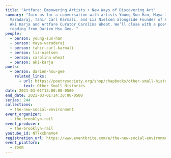 ```yaml
---
title: "Artfare: Empowering Artists + New Ways of Discovering Art"
summary: "Join us for a conversation with artists Young Sun Han, Maya Jay
  Varadaraj, Tahir Carl Karmali, and Liz Nielsen alongside Founder of Artfare
  Aki Karja and Artfare Curator Carolina Wheat. We’ll close with a poetry
  reading from Darien Hsu Gee. "
people:
  - person: young-sun-han
  - person: maya-varadaraj
  - person: tahir-carl-karmali
  - person: liz-nielsen
  - person: carolina-wheat
  - person: aki-karja
poets:
  - person: darien-hsu-gee
    related_links:
      - url: https://poetrysociety.org/shop/chapbooks/other-small-histories
        text: Other Small Histories
date: 2021-03-01T13:00:00-0500
end_date: 2021-03-01T14:30:00-0500
series: 244
collections:
  - the-new-social-environment
event_organizer:
  - the-brooklyn-rail
event_producer:
  - the-brooklyn-rail
youtube_id: NT7xxbnmVo4
registration_url: https://www.eventbrite.com/e/the-new-social-environment-244-artfare-tickets-143325984879
event_platform:
  - zoom
---
```

